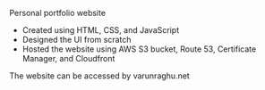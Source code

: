 Personal portfolio website

- Created using HTML, CSS, and JavaScript
- Designed the UI from scratch 
- Hosted the website using AWS S3 bucket, Route 53, Certificate Manager, and Cloudfront

The website can be accessed by varunraghu.net
